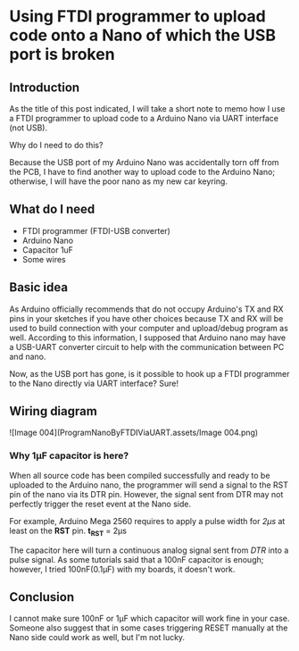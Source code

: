 # Using FTDI programmer to upload code onto a Nano of which the USB port is broken

## Introduction

As the title of this post indicated, I will take a short note to memo how I use a FTDI programmer to upload code to a Arduino Nano via UART interface (not USB).

Why do I need to do this?

Because the USB port of my Arduino Nano was accidentally torn off from the PCB, I have to find another way to upload code to the Arduino Nano; otherwise, I will have the poor nano as my new car keyring.

## What do I need

- FTDI programmer (FTDI-USB converter)
- Arduino Nano
- Capacitor 1uF
- Some wires

## Basic idea

As Arduino officially recommends that do not occupy Arduino's TX and RX pins in your sketches if you have other choices because TX and RX will be used to build connection with your computer and upload/debug program as well. According to this information, I supposed that Arduino nano may have a USB-UART converter circuit to help with the communication between PC and nano.

Now, as the USB port has gone, is it possible to hook up a FTDI programmer to the Nano directly via UART interface? Sure!

## Wiring diagram

![Image 004](ProgramNanoByFTDIViaUART.assets/Image 004.png)

### Why 1μF capacitor is here?

When all source code has been compiled successfully and ready to be uploaded to the Arduino nano, the programmer will send a signal to the RST pin of the nano via its DTR pin. However, the signal sent from DTR may not perfectly trigger the reset event at the Nano side.

For example, Arduino Mega 2560 requires to apply a pulse width for *2μs* at least on the **RST** pin. **t<sub>RST</sub>** = 2μs

The capacitor here will turn a continuous analog signal sent from *DTR* into a pulse signal. As some tutorials said that a 100nF capacitor is enough; however, I tried 100nF(0.1μF) with my boards, it doesn't work.

## Conclusion

I cannot make sure 100nF or 1μF which capacitor will work fine in your case. Someone also suggest that in some cases triggering RESET manually at the Nano side could work as well, but I'm not lucky. 

